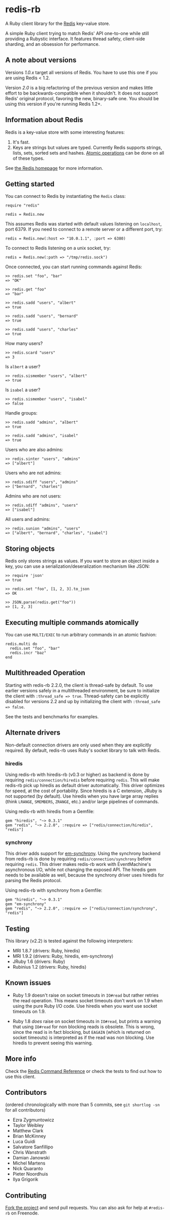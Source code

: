 # redis-rb

A Ruby client library for the [Redis](http://redis.io) key-value store.

A simple Ruby client trying to match Redis' API one-to-one while still providing a Rubystic interface.
It features thread safety, client-side sharding, and an obsession for performance.

## A note about versions

Versions *1.0.x* target all versions of Redis. You have to use this one if you are using Redis < 1.2.

Version *2.0* is a big refactoring of the previous version and makes little effort to be
backwards-compatible when it shouldn't. It does not support Redis' original protocol, favoring the
new, binary-safe one. You should be using this version if you're running Redis 1.2+.

## Information about Redis

Redis is a key-value store with some interesting features:

1. It's fast.
2. Keys are strings but values are typed. Currently Redis supports strings, lists, sets, sorted sets and hashes. [Atomic operations](http://redis.io/commands) can be done on all of these types.

See [the Redis homepage](http://redis.io) for more information.

## Getting started

You can connect to Redis by instantiating the `Redis` class:

    require "redis"

    redis = Redis.new

This assumes Redis was started with default values listening on `localhost`, port 6379. If you need to connect to a remote server or a different port, try:

    redis = Redis.new(:host => "10.0.1.1", :port => 6380)

To connect to Redis listening on a unix socket, try:

    redis = Redis.new(:path => "/tmp/redis.sock")

Once connected, you can start running commands against Redis:

    >> redis.set "foo", "bar"
    => "OK"

    >> redis.get "foo"
    => "bar"

    >> redis.sadd "users", "albert"
    => true

    >> redis.sadd "users", "bernard"
    => true

    >> redis.sadd "users", "charles"
    => true

How many users?

    >> redis.scard "users"
    => 3

Is `albert` a user?

    >> redis.sismember "users", "albert"
    => true

Is `isabel` a user?

    >> redis.sismember "users", "isabel"
    => false

Handle groups:

    >> redis.sadd "admins", "albert"
    => true

    >> redis.sadd "admins", "isabel"
    => true

Users who are also admins:

    >> redis.sinter "users", "admins"
    => ["albert"]

Users who are not admins:

    >> redis.sdiff "users", "admins"
    => ["bernard", "charles"]

Admins who are not users:

    >> redis.sdiff "admins", "users"
    => ["isabel"]

All users and admins:

    >> redis.sunion "admins", "users"
    => ["albert", "bernard", "charles", "isabel"]


## Storing objects

Redis only stores strings as values. If you want to store an object inside a key, you can use a serialization/deseralization mechanism like JSON:

    >> require 'json'
    => true

    >> redis.set "foo", [1, 2, 3].to_json
    => OK

    >> JSON.parse(redis.get("foo"))
    => [1, 2, 3]

## Executing multiple commands atomically

You can use `MULTI/EXEC` to run arbitrary commands in an atomic fashion:

    redis.multi do
      redis.set "foo", "bar"
      redis.incr "baz"
    end

## Multithreaded Operation

Starting with redis-rb 2.2.0, the client is thread-safe by default. To use
earlier versions safely in a multithreaded environment, be sure to initialize
the client with `:thread_safe => true`. Thread-safety can be explicitly
disabled for versions 2.2 and up by initializing the client with `:thread_safe
=> false`.

See the tests and benchmarks for examples.

## Alternate drivers

Non-default connection drivers are only used when they are explicitly required.
By default, redis-rb uses Ruby's socket library to talk with Redis.

### hiredis

Using redis-rb with hiredis-rb (v0.3 or higher) as backend is done by requiring
`redis/connection/hiredis` before requiring `redis`. This will make redis-rb
pick up hiredis as default driver automatically. This driver optimizes for
speed, at the cost of portability. Since hiredis is a C extension, JRuby is not
supported (by default). Use hiredis when you have large array replies (think
`LRANGE`, `SMEMBERS`, `ZRANGE`, etc.) and/or large pipelines of commands.

Using redis-rb with hiredis from a Gemfile:

    gem "hiredis", "~> 0.3.1"
    gem "redis", "~> 2.2.0", :require => ["redis/connection/hiredis", "redis"]

### synchrony

This driver adds support for
[em-synchrony](https://github.com/igrigorik/em-synchrony). Using the synchrony
backend from redis-rb is done by requiring `redis/connection/synchrony` before
requiring `redis`. This driver makes redis-rb work with EventMachine's
asynchronous I/O, while not changing the exposed API. The hiredis gem needs to
be available as well, because the synchrony driver uses hiredis for parsing the
Redis protocol.

Using redis-rb with synchrony from a Gemfile:

    gem "hiredis", "~> 0.3.1"
    gem "em-synchrony"
    gem "redis", "~> 2.2.0", :require => ["redis/connection/synchrony", "redis"]

## Testing

This library (v2.2) is tested against the following interpreters:

* MRI 1.8.7 (drivers: Ruby, hiredis)
* MRI 1.9.2 (drivers: Ruby, hiredis, em-synchrony)
* JRuby 1.6 (drivers: Ruby)
* Rubinius 1.2 (drivers: Ruby, hiredis)

## Known issues

* Ruby 1.9 doesn't raise on socket timeouts in `IO#read` but rather retries the
  read operation. This means socket timeouts don't work on 1.9 when using the
  pure Ruby I/O code. Use hiredis when you want use socket timeouts on 1.9.

* Ruby 1.8 *does* raise on socket timeouts in `IO#read`, but prints a warning
  that using `IO#read` for non blocking reads is obsolete. This is wrong, since
  the read is in fact blocking, but `EAGAIN` (which is returned on socket
  timeouts) is interpreted as if the read was non blocking. Use hiredis to
  prevent seeing this warning.

## More info

Check the [Redis Command Reference](http://redis.io/commands) or check the tests to find out how to use this client.

## Contributors

(ordered chronologically with more than 5 commits, see `git shortlog -sn` for
all contributors)

* Ezra Zygmuntowicz
* Taylor Weibley
* Matthew Clark
* Brian McKinney
* Luca Guidi
* Salvatore Sanfillipo
* Chris Wanstrath
* Damian Janowski
* Michel Martens
* Nick Quaranto
* Pieter Noordhuis
* Ilya Grigorik

## Contributing

[Fork the project](http://github.com/ezmobius/redis-rb) and send pull requests. You can also ask for help at `#redis-rb` on Freenode.
